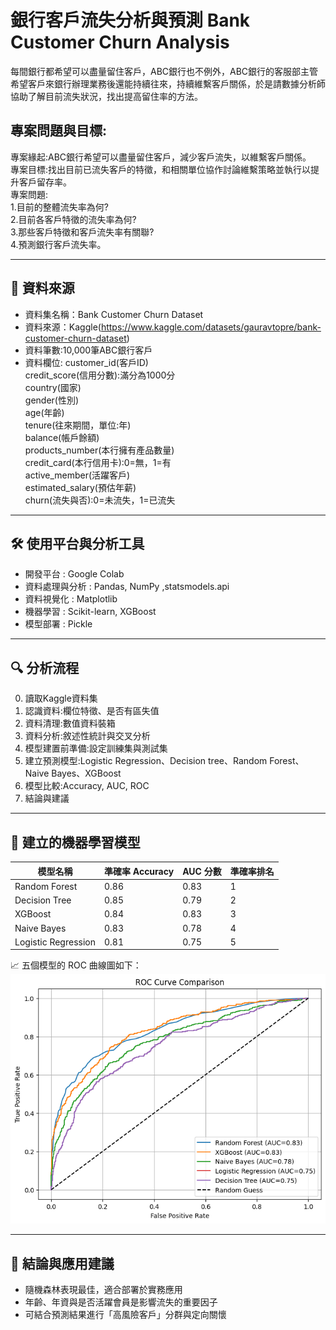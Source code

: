 # 銀行客戶流失分析與預測 Bank Customer Churn Analysis

每間銀行都希望可以盡量留住客戶，ABC銀行也不例外，ABC銀行的客服部主管希望客戶來銀行辦理業務後還能持續往來，持續維繫客戶關係，於是請數據分析師協助了解目前流失狀況，找出提高留住率的方法。

## 專案問題與目標:

專案緣起:ABC銀行希望可以盡量留住客戶，減少客戶流失，以維繫客戶關係。<br>
專案目標:找出目前已流失客戶的特徵，和相關單位協作討論維繫策略並執行以提升客戶留存率。<br>
專案問題:<br>
  1.目前的整體流失率為何?<br>
  2.目前各客戶特徵的流失率為何?<br>
  3.那些客戶特徵和客戶流失率有關聯?<br>
  4.預測銀行客戶流失率。<br>

---

## 📂 資料來源

- 資料集名稱：Bank Customer Churn Dataset
- 資料來源：Kaggle(https://www.kaggle.com/datasets/gauravtopre/bank-customer-churn-dataset)
- 資料筆數:10,000筆ABC銀行客戶
- 資料欄位:
  customer_id(客戶ID)<br>
  credit_score(信用分數):滿分為1000分<br>
  country(國家)<br>
  gender(性別)<br>
  age(年齡)<br>
  tenure(往來期間，單位:年)<br>
  balance(帳戶餘額)<br>
  products_number(本行擁有產品數量)<br>
  credit_card(本行信用卡):0=無，1=有<br>
  active_member(活躍客戶)<br>
  estimated_salary(預估年薪)<br>
  churn(流失與否):0=未流失，1=已流失<br>
---

## 🛠️ 使用平台與分析工具

- 開發平台 : Google Colab
- 資料處理與分析 : Pandas, NumPy ,statsmodels.api
- 資料視覺化 : Matplotlib
- 機器學習 : Scikit-learn, XGBoost
- 模型部署 : Pickle

---

## 🔍 分析流程

0. 讀取Kaggle資料集
1. 認識資料:欄位特徵、是否有區失值
2. 資料清理:數值資料裝箱
3. 資料分析:敘述性統計與交叉分析
4. 模型建置前準備:設定訓練集與測試集
5. 建立預測模型:Logistic Regression、Decision tree、Random Forest、Naive Bayes、XGBoost
6. 模型比較:Accuracy, AUC, ROC
7. 結論與建議

---

## 🤖 建立的機器學習模型

| 模型名稱           | 準確率 Accuracy | AUC 分數 | 準確率排名        |
|--------------------|----------------|----------|---------------------|
| Random Forest       | 0.86          | 0.83     |   1             |
| Decision Tree       | 0.85          | 0.79     |    2            |
| XGBoost             | 0.84          | 0.83     |     3           |
| Naive Bayes         | 0.83          | 0.78     |    4            |
| Logistic Regression | 0.81          | 0.75     |     5           |


📈 五個模型的 ROC 曲線圖如下：  
![ROC Curve Comparison](ROC_comparison.png)

---

## 📌 結論與應用建議

- 隨機森林表現最佳，適合部署於實務應用
- 年齡、年資與是否活躍會員是影響流失的重要因子
- 可結合預測結果進行「高風險客戶」分群與定向關懷
